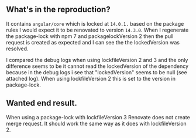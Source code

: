 ## What's in the reproduction?

It contains `angular/core` which is locked at `14.0.1.` based on the package rules I would expect it to be renovated to version `14.3.0`.
When I regenerate the package-lock with npm 7 and packagelockVersion 2 then the pull request is created as expected and I can see the the lockedVersion was resolved.

I compared the debug logs when using lockfileVersion 2 and 3 and the only difference seems to be it cannot read the lockedVersion of the dependency because in the debug logs i see that "lockedVersion" seems to be null (see attached log).
When using lockfileVersion 2 this is set to the version in package-lock.

## Wanted end result.

When using a package-lock with lockfileVersion 3 Renovate does not create merge request.
It should work the same way as it does with lockfileVersion 2.
